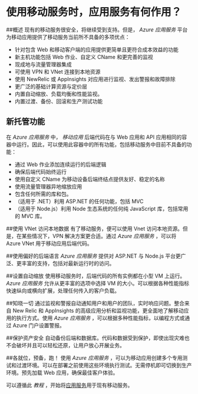 <properties
	pageTitle="使用移动服务时，应用服务有何作用？"
	description="了解应用服务为现有的移动服务项目带来的优势。"
	services="app-service\mobile"
	documentationCenter="ios"
	authors="adrianhall"
	manager="dwrede"
	editor=""/>

<tags
	ms.service="app-service-mobile"
	ms.date="06/30/2016"
	wacn.date="10/17/2016"/>

# <a name="getting-started"></a>使用移动服务时，应用服务有何作用？

##概述
现有的移动服务很安全，将继续受到支持。但是， *Azure 应用服务* 平台为移动应用提供了移动服务当前所不具备的多项优点：

- 针对包含 Web 和移动客户端的应用提供更简单且更符合成本效益的功能
- 新主机功能包括 Web 作业、自定义 CName 和更完善的监视
- 现成地与流量管理器集成
- 可使用 VPN 和 VNet 连接到本地资源
- 使用 NewRelic 或 AppInsights 对应用进行监视、发出警报和故障排除
- 更广泛的基础计算资源与定价层
- 内置自动缩放、负载均衡和性能监视。
- 内置过渡、备份、回滚和生产测试功能

## 新托管功能
在 *Azure 应用服务* 中， *移动应用* 后端代码在与 Web 应用和 API 应用相同的容器中运行。因此，可以使用此容器中的所有功能，包括移动服务中目前不具备的功能：

- 通过 Web 作业添加连续运行的后端逻辑
- 确保后端代码始终运行
- 使用自定义 CName 为移动设备后端终结点提供友好、稳定的名称
- 使用流量管理器异地缩放应用
- 包含任何所需的库和包。
- （适用于 .NET）利用 ASP.NET 的任何功能，包括 MVC
- （适用于 Node.js）利用 Node 生态系统的任何纯 JavaScript 库，包括常用的 MVC 库。

##使用 VNet 访问本地数据
有了移动服务，便可以使用 Vnet 访问本地资源。但是，在某些情况下，VPN 解决方案更合适。通过 *Azure 应用服务* ，可以将 Azure VNet 用于移动应用后端代码。

##使用偏好的后端语言
*Azure 应用服务* 提供对 ASP.NET 与 Node.js 平台更广泛、更丰富的支持，包括对最新运行时的访问。

##设置自动缩放
使用移动服务时，后端代码的所有实例都在小型 VM 上运行。 *Azure 应用服务* 允许从更丰富的选项中选择 VM 的大小。可以根据各种性能指标快速纵向或横向扩展，处理任何传入的客户负载。

##知晓一切
通过监视和警报自动通知用户和用户的团队，实时响应问题。整合来自 New Relic 和 AppInsights 的高级应用分析和监视功能，更全面地了解移动应用的执行方式。使用 *Azure 应用服务* ，可以根据多种性能指标，以编程方式或通过 Azure 门户设置警报。

##保护资产安全
自动备份后端和数据库。代码和数据受到保护，即使出现灾难也不会破坏并且可以轻松还原，让用户放心开展业务。

##各就位，预备，跑！
使用 *Azure 应用服务* ，可以为移动应用创建多个专用测试和过渡环境。可以在部署之前使用这些环境执行测试。无需停机即可切换到生产环境。预先加载 Web 应用，确保最佳客户体验。

可以遵循此 *教程* ，开始将[应用服务](/documentation/articles/app-service-mobile-migrating-from-mobile-services/)用于现有移动服务。

<!---HONumber=Mooncake_0919_2016-->